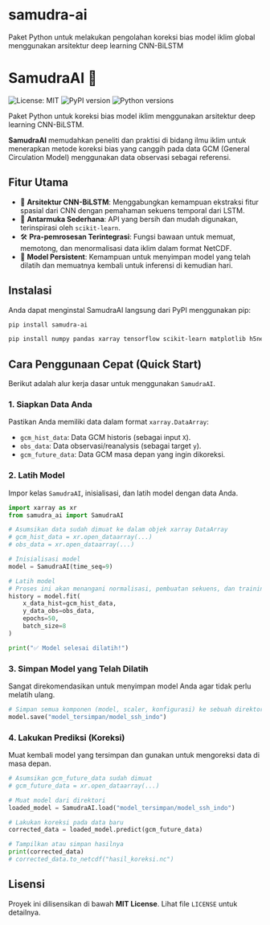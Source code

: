 # samudra-ai
Paket Python untuk melakukan pengolahan koreksi bias model iklim global menggunakan arsitektur deep learning CNN-BiLSTM

# SamudraAI 🌊

![License: MIT](https://img.shields.io/badge/License-MIT-yellow.svg)
![PyPI version](https://img.shields.io/pypi/v/samudra-ai.svg)
![Python versions](https://img.shields.io/pypi/pyversions/samudra-ai.svg)

Paket Python untuk koreksi bias model iklim menggunakan arsitektur deep learning CNN-BiLSTM.

**SamudraAI** memudahkan peneliti dan praktisi di bidang ilmu iklim untuk menerapkan metode koreksi bias yang canggih pada data GCM (General Circulation Model) menggunakan data observasi sebagai referensi.

## Fitur Utama

* 🧠 **Arsitektur CNN-BiLSTM**: Menggabungkan kemampuan ekstraksi fitur spasial dari CNN dengan pemahaman sekuens temporal dari LSTM.
* 📂 **Antarmuka Sederhana**: API yang bersih dan mudah digunakan, terinspirasi oleh `scikit-learn`.
* 🛠️ **Pra-pemrosesan Terintegrasi**: Fungsi bawaan untuk memuat, memotong, dan menormalisasi data iklim dalam format NetCDF.
* 💾 **Model Persistent**: Kemampuan untuk menyimpan model yang telah dilatih dan memuatnya kembali untuk inferensi di kemudian hari.

## Instalasi

Anda dapat menginstal SamudraAI langsung dari PyPI menggunakan pip:

```bash
pip install samudra-ai
```
```bash
pip install numpy pandas xarray tensorflow scikit-learn matplotlib h5netcdf cftime scikit-image joblib
```

## Cara Penggunaan Cepat (Quick Start)

Berikut adalah alur kerja dasar untuk menggunakan `SamudraAI`.

### 1. Siapkan Data Anda
Pastikan Anda memiliki data dalam format `xarray.DataArray`:
* `gcm_hist_data`: Data GCM historis (sebagai input `X`).
* `obs_data`: Data observasi/reanalysis (sebagai target `y`).
* `gcm_future_data`: Data GCM masa depan yang ingin dikoreksi.

### 2. Latih Model
Impor kelas `SamudraAI`, inisialisasi, dan latih model dengan data Anda.

```python
import xarray as xr
from samudra_ai import SamudraAI

# Asumsikan data sudah dimuat ke dalam objek xarray DataArray
# gcm_hist_data = xr.open_dataarray(...)
# obs_data = xr.open_dataarray(...)

# Inisialisasi model
model = SamudraAI(time_seq=9)

# Latih model
# Proses ini akan menangani normalisasi, pembuatan sekuens, dan training
history = model.fit(
    x_data_hist=gcm_hist_data,
    y_data_obs=obs_data,
    epochs=50,
    batch_size=8
)

print("✅ Model selesai dilatih!")
```

### 3. Simpan Model yang Telah Dilatih
Sangat direkomendasikan untuk menyimpan model Anda agar tidak perlu melatih ulang.

```python
# Simpan semua komponen (model, scaler, konfigurasi) ke sebuah direktori
model.save("model_tersimpan/model_ssh_indo")
```

### 4. Lakukan Prediksi (Koreksi)
Muat kembali model yang tersimpan dan gunakan untuk mengoreksi data di masa depan.

```python
# Asumsikan gcm_future_data sudah dimuat
# gcm_future_data = xr.open_dataarray(...)

# Muat model dari direktori
loaded_model = SamudraAI.load("model_tersimpan/model_ssh_indo")

# Lakukan koreksi pada data baru
corrected_data = loaded_model.predict(gcm_future_data)

# Tampilkan atau simpan hasilnya
print(corrected_data)
# corrected_data.to_netcdf("hasil_koreksi.nc")
```

## Lisensi

Proyek ini dilisensikan di bawah **MIT License**. Lihat file `LICENSE` untuk detailnya.
